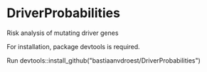 # DriverProbabilities
Risk analysis of mutating driver genes

For installation, package devtools is required.

Run devtools::install_github("bastiaanvdroest/DriverProbabilities")
